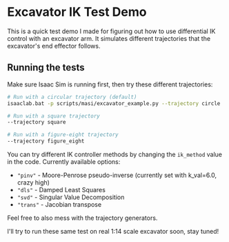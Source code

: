 # Excavator IK Test Demo

This is a quick test demo I made for figuring out how to use differential IK control with an excavator arm. It simulates different trajectories that the excavator's end effector follows.

## Running the tests

Make sure Isaac Sim is running first, then try these different trajectories:

```bash
# Run with a circular trajectory (default)
isaaclab.bat -p scripts/masi/excavator_example.py --trajectory circle

# Run with a square trajectory
--trajectory square

# Run with a figure-eight trajectory
--trajectory figure_eight
```


You can try different IK controller methods by changing the `ik_method` value in the code. Currently available options:

- `"pinv"` - Moore-Penrose pseudo-inverse (currently set with k_val=6.0, crazy high)
- `"dls"` - Damped Least Squares 
- `"svd"` - Singular Value Decomposition
- `"trans"` - Jacobian transpose

Feel free to also mess with the trajectory generators.

I'll try to run these same test on real 1:14 scale excavator soon, stay tuned!

